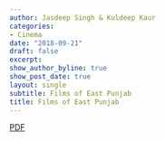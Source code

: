 ```yaml
---
author: Jasdeep Singh & Kuldeep Kaur
categories:
- Cinema
date: "2018-09-21"
draft: false
excerpt:
show_author_byline: true
show_post_date: true
layout: single
subtitle: Films of East Punjab
title: Films of East Punjab
---
```

[PDF]()
